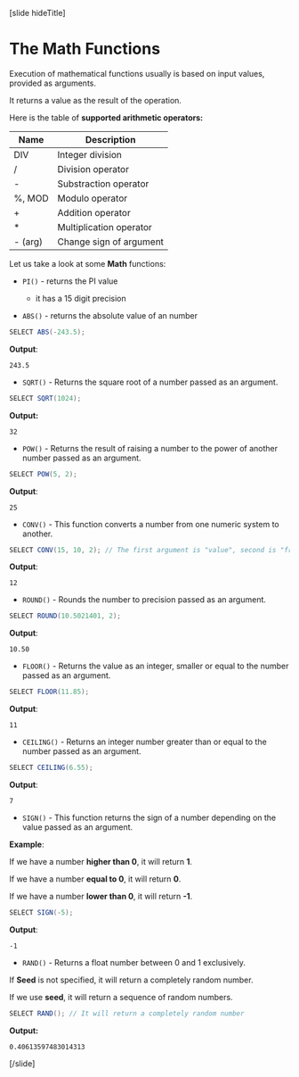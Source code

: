 [slide hideTitle]

# The Math Functions

Execution of mathematical functions usually is based on input values, provided as arguments.

It returns a value as the result of the operation.

Here is the table of **supported arithmetic operators:**

| Name | Description |
| --- | --- |
| DIV | Integer division |
| / | Division operator |
| - | Substraction operator |
| %, MOD | Modulo operator |
| + | Addition operator |
| * | Multiplication operator | 
| - (arg) | Change sign of argument |

Let us take a look at some **Math** functions:

- `PI()` - returns the PI value
    * it has a 15 digit precision

- `ABS()` - returns the absolute value of an number

``` java
SELECT ABS(-243.5);
```

**Output**:
```
243.5
```

- `SQRT()` - Returns the square root of a number passed as an argument.

``` java
SELECT SQRT(1024);
```

**Output:**

```
32
```

- `POW()` - Returns the result of raising a number to the power of another number passed as an argument.

``` java
SELECT POW(5, 2);
```

**Output**:

```
25
```

- `CONV()` - This function converts a number from one numeric system to another. 


``` java
SELECT CONV(15, 10, 2); // The first argument is "value", second is "from_base", third "to_base"
```

**Output**:

```
12
```

- `ROUND()` - Rounds the number to precision passed as an argument.

``` java
SELECT ROUND(10.5021401, 2); 
```

**Output**:

```
10.50
```

- `FLOOR()` - Returns the value as an integer, smaller or equal to the number passed as an argument.

``` java
SELECT FLOOR(11.85);
```

**Output**:

```
11
```

- `CEILING()` - Returns an integer number greater than or equal to the number passed as an argument.

``` java
SELECT CEILING(6.55);
```

**Output**:

```
7
```

- `SIGN()` - This function returns the sign of a number depending on the value passed as an argument.

**Example**:

If we have a number **higher than 0**, it will return **1**.

If we have a number **equal to 0**, it will return **0**.

If we have a number **lower than 0**, it will return **-1**.

``` java
SELECT SIGN(-5);
```

**Output**:
```
-1
```

- `RAND()` - Returns a float number between 0 and 1 exclusively.

If **Seed** is not specified, it will return a completely random number. 

If we use **seed**, it will return a sequence of random numbers.

``` java
SELECT RAND(); // It will return a completely random number
```

**Output:**

```
0.40613597483014313
```

[/slide]

